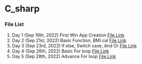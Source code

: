 # C_sharp

### File List
1. Day 1 (Sep 19th, 2022) First Win App Creation [File Link](https://github.com/pokai-huang0828/C_sharp/tree/main/WinApp20220919)
2. Day 2 (Sep 21st, 2022) Basic Function, BMI cal [File Link](https://github.com/pokai-huang0828/C_sharp/tree/main/WinApp20220921)
3. Day 3 (Sep 23rd, 2022) If else, Switch case, And Or [File Link](https://github.com/pokai-huang0828/C_sharp/tree/main/WinApp20220923)
4. Day 4 (Sep 26th, 2022) Basic For loop [File Link](https://github.com/pokai-huang0828/C_sharp/tree/main/WinApp20220926)
5. Day 5 (Sep 28th, 2022) Advance For loop [File Link](https://github.com/pokai-huang0828/C_sharp/tree/main/WinApp20220928)
